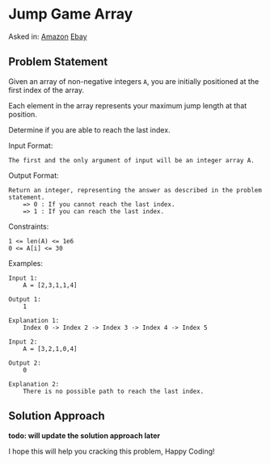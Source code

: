 # Jump Game Array

Asked in: [Amazon](#) [Ebay](#)

## Problem Statement
Given an array of non-negative integers `A`, you are initially positioned at the first index of the array.

Each element in the array represents your maximum jump length at that position.

Determine if you are able to reach the last index.


Input Format:
```
The first and the only argument of input will be an integer array A.
```

Output Format:
```
Return an integer, representing the answer as described in the problem statement.
    => 0 : If you cannot reach the last index.
    => 1 : If you can reach the last index.
```

Constraints:
```
1 <= len(A) <= 1e6
0 <= A[i] <= 30
```

Examples:
```
Input 1:
    A = [2,3,1,1,4]

Output 1:
    1

Explanation 1:
    Index 0 -> Index 2 -> Index 3 -> Index 4 -> Index 5

Input 2:
    A = [3,2,1,0,4]

Output 2:
    0

Explanation 2:
    There is no possible path to reach the last index.
```

## Solution Approach
**todo: will update the solution approach later**

I hope this will help you cracking this problem, Happy Coding!